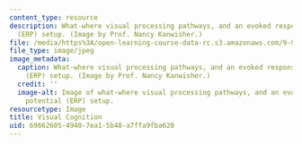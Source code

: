 ```yaml
---
content_type: resource
description: What-where visual processing pathways, and an evoked response potential
  (ERP) setup. (Image by Prof. Nancy Kanwisher.)
file: /media/https%3A/open-learning-course-data-rc.s3.amazonaws.com/9-916-modularity-domain-specificity-and-the-organization-of-knowledge-fall-2001/6966260549407ea15b48a7ffa9fba620_9-916f01.jpg
file_type: image/jpeg
image_metadata:
  caption: What-where visual processing pathways, and an evoked response potential
    (ERP) setup. (Image by Prof. Nancy Kanwisher.)
  credit: ''
  image-alt: Image of what-where visual processing pathways, and an evoked response
    potential (ERP) setup.
resourcetype: Image
title: Visual Cognition
uid: 69662605-4940-7ea1-5b48-a7ffa9fba620
---
```

